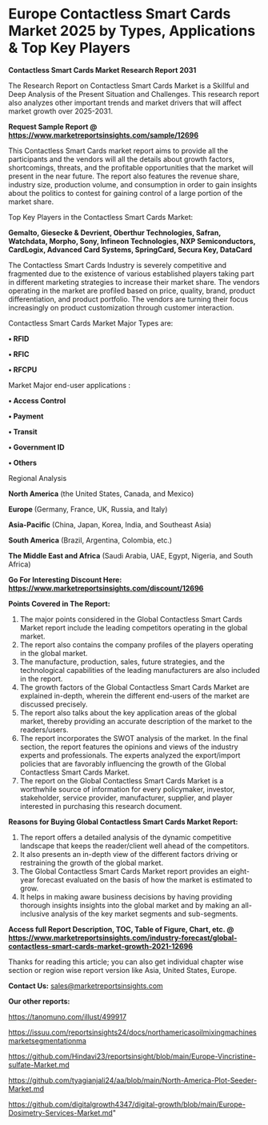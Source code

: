  # Europe Contactless Smart Cards Market 2025 by Types, Applications & Top Key Players

<strong>Contactless Smart Cards Market Research Report 2031</strong>

The Research Report on Contactless Smart Cards Market is a Skillful and Deep Analysis of the Present Situation and Challenges. This research report also analyzes other important trends and market drivers that will affect market growth over 2025-2031.

<strong>Request Sample Report @ <a href=https://www.marketreportsinsights.com/sample/12696>https://www.marketreportsinsights.com/sample/12696</a></strong>

This Contactless Smart Cards market report aims to provide all the participants and the vendors will all the details about growth factors, shortcomings, threats, and the profitable opportunities that the market will present in the near future. The report also features the revenue share, industry size, production volume, and consumption in order to gain insights about the politics to contest for gaining control of a large portion of the market share.

Top Key Players in the Contactless Smart Cards Market:

<strong>Gemalto, Giesecke & Devrient, Oberthur Technologies, Safran, Watchdata, Morpho, Sony, Infineon Technologies, NXP Semiconductors, CardLogix, Advanced Card Systems, SpringCard, Secura Key, DataCard</strong>

The Contactless Smart Cards Industry is severely competitive and fragmented due to the existence of various established players taking part in different marketing strategies to increase their market share. The vendors operating in the market are profiled based on price, quality, brand, product differentiation, and product portfolio. The vendors are turning their focus increasingly on product customization through customer interaction.

Contactless Smart Cards Market Major Types are:

<strong>• RFID

• RFIC

• RFCPU</strong>

Market Major end-user applications :

<strong>• Access Control

• Payment

• Transit

• Government ID

• Others</strong>

Regional Analysis

</u><strong><b>North America</b></strong> (the United States, Canada, and Mexico)

<strong><b>Europe </b></strong>(Germany, France, UK, Russia, and Italy)

<strong><b>Asia-Pacific</b></strong> (China, Japan, Korea, India, and Southeast Asia)

<strong><b>South America</b></strong> (Brazil, Argentina, Colombia, etc.)

<strong><b>The Middle East and Africa</b></strong> (Saudi Arabia, UAE, Egypt, Nigeria, and South Africa)

<strong>Go For Interesting Discount Here: <a href=https://www.marketreportsinsights.com/discount/12696>https://www.marketreportsinsights.com/discount/12696</a></strong>

<strong>Points Covered in The Report:</strong>
<ol>
  <li>The major points considered in the Global Contactless Smart Cards Market report include the leading competitors operating in the global market.</li>
  <li>The report also contains the company profiles of the players operating in the global market.</li>
  <li>The manufacture, production, sales, future strategies, and the technological capabilities of the leading manufacturers are also included in the report.</li>
  <li>The growth factors of the Global Contactless Smart Cards Market are explained in-depth, wherein the different end-users of the market are discussed precisely.</li>
  <li>The report also talks about the key application areas of the global market, thereby providing an accurate description of the market to the readers/users.</li>
  <li>The report incorporates the SWOT analysis of the market. In the final section, the report features the opinions and views of the industry experts and professionals. The experts analyzed the export/import policies that are favorably influencing the growth of the Global Contactless Smart Cards Market.</li>
  <li>The report on the Global Contactless Smart Cards Market is a worthwhile source of information for every policymaker, investor, stakeholder, service provider, manufacturer, supplier, and player interested in purchasing this research document.</li>
</ol>
<strong>Reasons for Buying Global Contactless Smart Cards Market Report:</strong>

<ol>
  <li>The report offers a detailed analysis of the dynamic competitive landscape that keeps the reader/client well ahead of the competitors.</li>
  <li>It also presents an in-depth view of the different factors driving or restraining the growth of the global market.</li>
  <li>The Global Contactless Smart Cards Market report provides an eight-year forecast evaluated on the basis of how the market is estimated to grow.</li>
  <li>It helps in making aware business decisions by having providing thorough insights insights into the global market and by making an all-inclusive analysis of the key market segments and sub-segments.</li>
</ol>
<strong>Access full Report Description, TOC, Table of Figure, Chart, etc. @ <a href=https://www.marketreportsinsights.com/industry-forecast/global-contactless-smart-cards-market-growth-2021-12696>https://www.marketreportsinsights.com/industry-forecast/global-contactless-smart-cards-market-growth-2021-12696</a></strong>


Thanks for reading this article; you can also get individual chapter wise section or region wise report version like Asia, United States, Europe.

<strong>Contact Us:</strong>
sales@marketreportsinsights.com

<strong>Our other reports:</strong>

<a href=https://tanomuno.com/illust/499917>https://tanomuno.com/illust/499917</a>

<a href=https://issuu.com/reportsinsights24/docs/northamericasoilmixingmachinesmarketsegmentationma>https://issuu.com/reportsinsights24/docs/northamericasoilmixingmachinesmarketsegmentationma</a>

<a href=https://github.com/Hindavi23/reportsinsight/blob/main/Europe-Vincristine-sulfate-Market.md>https://github.com/Hindavi23/reportsinsight/blob/main/Europe-Vincristine-sulfate-Market.md</a>

<a href=https://github.com/tyagianjali24/aa/blob/main/North-America-Plot-Seeder-Market.md>https://github.com/tyagianjali24/aa/blob/main/North-America-Plot-Seeder-Market.md</a>

<a href=https://github.com/digitalgrowth4347/digital-growth/blob/main/Europe-Dosimetry-Services-Market.md>https://github.com/digitalgrowth4347/digital-growth/blob/main/Europe-Dosimetry-Services-Market.md</a>"
